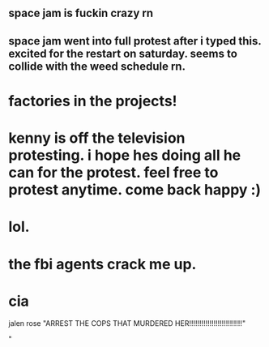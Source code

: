 space jam is fuckin crazy rn
-----
space jam went into full protest after i typed this.  excited for the restart on saturday.  seems to collide with the weed schedule rn.
----
factories in the projects!
=============
kenny is off the television protesting.
i hope hes doing all he can for the protest.
feel free to protest anytime.
come back happy :)
====================================
lol.
===================================
the fbi agents crack me up.
=================================
cia
===================
jalen rose "ARREST THE COPS THAT MURDERED HER!!!!!!!!!!!!!!!!!!!!!!!!!!"
















"
